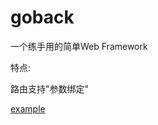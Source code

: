 # goback
一个练手用的简单Web Framework

特点: 

路由支持"参数绑定"

[example](https://github.com/zhoujin7/goback/tree/master/example)

